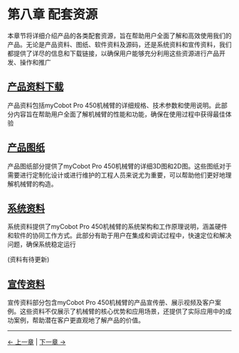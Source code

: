 # 第八章 配套资源
本章节将详细介绍产品的各类配套资源，旨在帮助用户全面了解和高效使用我们的产品。无论是产品资料、图纸、软件资料及源码，还是系统资料和宣传资料，我们都提供了详尽的信息和下载链接，以确保用户能够充分利用这些资源进行产品开发、操作和推广

## [产品资料下载](./8.1-ProductInformation/README.md)

产品资料包括myCobot Pro 450机械臂的详细规格、技术参数和使用说明。此部分内容旨在帮助用户全面了解机械臂的性能和功能，确保在使用过程中获得最佳体验

## [产品图纸](./8.2-ProductDrawings/README.md)

产品图纸部分提供了myCobot Pro 450机械臂的详细3D图和2D图。这些图纸对于需要进行定制化设计或进行维护的工程人员来说尤为重要，可以帮助他们更好地理解机械臂的构造。

## [系统资料](./8.3-SystemInformation/README.md)

系统资料提供了myCobot Pro 450机械臂的系统架构和工作原理说明，涵盖硬件和软件的协同工作方式。此部分有助于用户在集成和调试过程中，快速定位和解决问题，确保系统稳定运行

(资料有待更新)

## [宣传资料](./8.5-PromotionalMaterials/README.md)

宣传资料部分包含myCobot Pro 450机械臂的产品宣传册、展示视频及客户案例。这些资料不仅展示了机械臂的核心优势和应用场景，还提供了实际应用中的成功案例，帮助潜在客户更直观地了解产品的价值。


---

[← 上一章](../7-ExamplesRobotsUsing/README.md) | [下一章 →](8.1-ProductInformation/README.md)